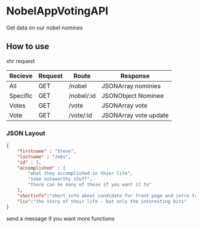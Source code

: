 # NobelAppVotingAPI
Get data on our nobel nomines

<h2> How to use </h2>

xhr request

Recieve | Request | Route | Response
--- | --- | --- | ---
All | GET | /nobel | JSONArray nominies
Specific | GET | /nobel/:id | JSONObject Nominee
Votes | GET | /vote | JSONArray vote
Vote | GET | /vote/:id | JSONArray vote update


<h3> JSON Layout </h3>

```json
{
	"firstname" : "Steve",
	"lastname" : "Jobs",
	"id" : 3,
	"accomplished" : [
		"what they accomplished in thier life",
		"some noteworthy stuff",
		"there can be many of these if you want it to"
	],
	"shortinfo":"short info about candidate for front page and intro text",
	"liv":"the story of their life - but only the interesting bits"
}
```

send a message if you want more functions
